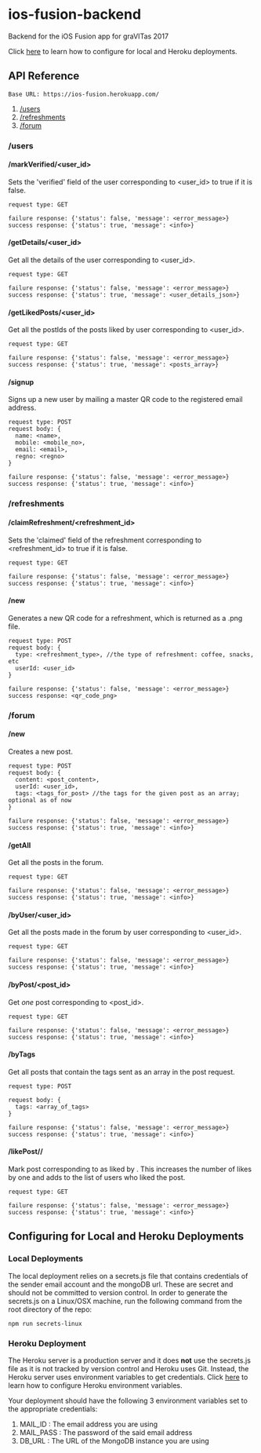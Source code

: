 # ios-fusion-backend
Backend for the iOS Fusion app for graVITas 2017

Click [here](#configuring-for-local-and-heroku-deployments) to learn how to configure for local and Heroku deployments.

## API Reference

`Base URL: https://ios-fusion.herokuapp.com/`

1. [/users](#users)
2. [/refreshments](#refreshments)
3. [/forum](#forum)


### /users

#### /markVerified/<user_id>

Sets the 'verified' field of the user corresponding to <user_id> to true if it is false.

    request type: GET

    failure response: {'status': false, 'message': <error_message>}
    success response: {'status': true, 'message': <info>}

#### /getDetails/<user_id>

Get all the details of the user corresponding to <user_id>.

    request type: GET

    failure response: {'status': false, 'message': <error_message>}
    success response: {'status': true, 'message': <user_details_json>}


#### /getLikedPosts/<user_id>

Get all the postIds of the posts liked by user corresponding to <user_id>.

    request type: GET

    failure response: {'status': false, 'message': <error_message>}
    success response: {'status': true, 'message': <posts_array>}

#### /signup

Signs up a new user by mailing a master QR code to the registered email address.

    request type: POST
    request body: {
      name: <name>,
      mobile: <mobile_no>,
      email: <email>,
      regno: <regno>
    }

    failure response: {'status': false, 'message': <error_message>}
    success response: {'status': true, 'message': <info>}

### /refreshments

#### /claimRefreshment/<refreshment_id>

Sets the 'claimed' field of the refreshment corresponding to <refreshment_id> to true if it is false.

    request type: GET

    failure response: {'status': false, 'message': <error_message>}
    success response: {'status': true, 'message': <info>}

#### /new

Generates a new QR code for a refreshment, which is returned as a .png file.

    request type: POST
    request body: {
      type: <refreshment_type>, //the type of refreshment: coffee, snacks, etc
      userId: <user_id>
    }

    failure response: {'status': false, 'message': <error_message>}
    success response: <qr_code_png>


### /forum

#### /new

Creates a new post.

    request type: POST
    request body: {
      content: <post_content>,
      userId: <user_id>,
      tags: <tags_for_post> //the tags for the given post as an array; optional as of now
    }

    failure response: {'status': false, 'message': <error_message>}
    success response: {'status': true, 'message': <info>}

#### /getAll

Get all the posts in the forum.


    request type: GET

    failure response: {'status': false, 'message': <error_message>}
    success response: {'status': true, 'message': <info>}

#### /byUser/<user_id>

Get all the posts made in the forum by user corresponding to <user_id>.

    request type: GET

    failure response: {'status': false, 'message': <error_message>}
    success response: {'status': true, 'message': <info>}

#### /byPost/<post_id>

Get *one* post corresponding to <post_id>.

    request type: GET

    failure response: {'status': false, 'message': <error_message>}
    success response: {'status': true, 'message': <info>}

#### /byTags

Get all posts that contain the tags sent as an array in the post request.

    request type: POST

    request body: {
      tags: <array_of_tags>
    }

    failure response: {'status': false, 'message': <error_message>}
    success response: {'status': true, 'message': <info>}


#### /likePost/<userId>/<postId>

Mark post corresponding to <postId> as liked by <userId>. This increases the number of likes by one and adds <userId> to the list of users who liked the post.

    request type: GET

    failure response: {'status': false, 'message': <error_message>}
    success response: {'status': true, 'message': <info>}


## Configuring for Local and Heroku Deployments

### Local Deployments

The local deployment relies on a secrets.js file that contains credentials of the sender email account and the mongoDB url. These are secret and should not be committed to version control. In order to generate the secrets.js on a Linux/OSX machine, run the following command from the root directory of the repo:

`npm run secrets-linux`

### Heroku Deployment

The Heroku server is a production server and it does **not** use the secrets.js file as it is not tracked by version control and Heroku uses Git. Instead, the Heroku server uses environment variables to get credentials. Click [here](https://devcenter.heroku.com/articles/config-vars) to learn how to configure Heroku environment variables.

Your deployment should have the following 3 environment variables set to the appropriate credentials:

1. MAIL_ID : The email address you are using
2. MAIL_PASS : The password of the said email address
3. DB_URL : The URL of the MongoDB instance you are using
